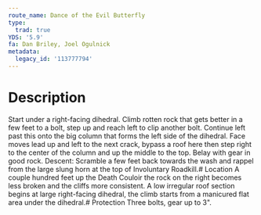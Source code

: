 ```yaml
---
route_name: Dance of the Evil Butterfly
type:
  trad: true
YDS: '5.9'
fa: Dan Briley, Joel Ogulnick
metadata:
  legacy_id: '113777794'
---
```

# Description
Start under a right-facing dihedral. Climb rotten rock that gets better in a few feet to a bolt, step up and reach left to clip another bolt. Continue left past this onto the big column that forms the left side of the dihedral. Face moves lead up and left to the next crack, bypass a roof here then step right to the center of the column and up the middle to the top. Belay with gear in good rock. Descent: Scramble a few feet back towards the wash and rappel from the large slung horn at the top of Involuntary Roadkill.# Location
A couple hundred feet up the Death Couloir the rock on the right becomes less broken and the cliffs more consistent.  A low irregular roof section begins at large right-facing dihedral, the climb starts from a manicured flat area under the dihedral.# Protection
Three bolts, gear up to 3".